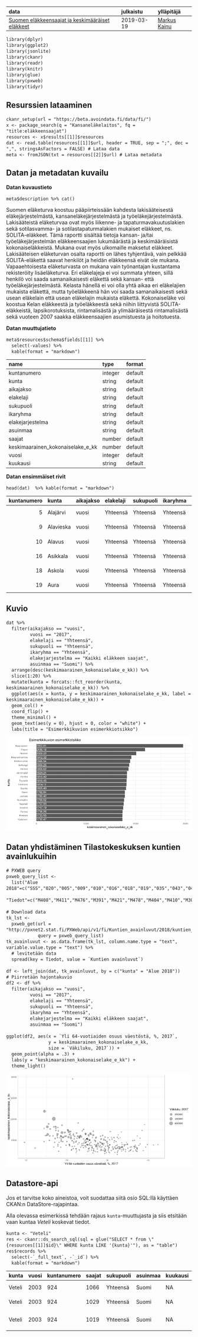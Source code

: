 <table>
<thead>
<tr class="header">
<th style="text-align: left;">data</th>
<th style="text-align: left;">julkaistu</th>
<th style="text-align: left;">ylläpitäjä</th>
</tr>
</thead>
<tbody>
<tr class="odd">
<td style="text-align: left;"><a href='https://beta.avoindata.fi/data/fi/dataset/suomen-elakkeensaajat-ja-keskimaaraiset-elakkeet'>Suomen eläkkeensaajat ja keskimääräiset eläkkeet</a></td>
<td style="text-align: left;">2019-03-19</td>
<td style="text-align: left;"><a href='mailto:markus.kainu@kela.fi'>Markus Kainu</a></td>
</tr>
</tbody>
</table>

    library(dplyr)
    library(ggplot2)
    library(jsonlite)
    library(ckanr)
    library(readr)
    library(knitr)
    library(glue)
    library(pxweb)
    library(tidyr)

Resurssien lataaminen
---------------------

    ckanr_setup(url = "https://beta.avoindata.fi/data/fi/")
    x <- package_search(q = "Kansaneläkelaitos", fq = "title:eläkkeensaajat")
    resources <- x$results[[1]]$resources
    dat <- read.table(resources[[1]]$url, header = TRUE, sep = ";", dec = ",", stringsAsFactors = FALSE) # Lataa data
    meta <- fromJSON(txt = resources[[2]]$url) # Lataa metadata

Datan ja metadatan kuvailu
--------------------------

**Datan kuvaustieto**

    meta$description %>% cat()

Suomen eläketurva koostuu pääpiirteissään kahdesta lakisääteisestä
eläkejärjestelmästä, kansaneläkejärjestelmästä ja
työeläkejärjestelmästä. Lakisääteistä eläketurvaa ovat myös liikenne- ja
tapaturmavakuutuslakien sekä sotilasvamma- ja sotilastapaturmalakien
mukaiset eläkkeet, ns. SOLITA-eläkkeet. Tämä raportti sisältää tietoja
kansan- ja/tai työeläkejärjestelmän eläkkeensaajien lukumäärästä ja
keskimääräisistä kokonaiseläkkeistä. Mukana ovat myös ulkomaille
maksetut eläkkeet. Lakisääteisen eläketurvan osalta raportti on lähes
tyhjentävä, vain pelkkää SOLITA-eläkettä saavat henkilöt ja heidän
eläkkeensä eivät ole mukana. Vapaaehtoisesta eläketurvasta on mukana
vain työnantajan kustantama rekisteröity lisäeläketurva. Eri eläkelajeja
ei voi summata yhteen, sillä henkilö voi saada samanaikaisesti eläkettä
sekä kansan- että työeläkejärjestelmästä. Kelasta hänellä ei voi olla
yhtä aikaa eri eläkelajien mukaista eläkettä, mutta työeläkkeenä hän voi
saada samanaikaisesti sekä usean eläkelain että usean eläkelajin
mukaista eläkettä. Kokonaiseläke voi koostua Kelan eläkkeestä ja
työeläkkeestä sekä niihin liittyvistä SOLITA-eläkkeistä,
lapsikorotuksista, rintamalisästä ja ylimääräisestä rintamalisästä sekä
vuoteen 2007 saakka eläkkeensaajien asumistuesta ja hoitotuesta.

**Datan muuttujatieto**

    meta$resources$schema$fields[[1]] %>%
      select(-values) %>% 
      kable(format = "markdown")

<table>
<thead>
<tr class="header">
<th style="text-align: left;">name</th>
<th style="text-align: left;">type</th>
<th style="text-align: left;">format</th>
</tr>
</thead>
<tbody>
<tr class="odd">
<td style="text-align: left;">kuntanumero</td>
<td style="text-align: left;">integer</td>
<td style="text-align: left;">default</td>
</tr>
<tr class="even">
<td style="text-align: left;">kunta</td>
<td style="text-align: left;">string</td>
<td style="text-align: left;">default</td>
</tr>
<tr class="odd">
<td style="text-align: left;">aikajakso</td>
<td style="text-align: left;">string</td>
<td style="text-align: left;">default</td>
</tr>
<tr class="even">
<td style="text-align: left;">elakelaji</td>
<td style="text-align: left;">string</td>
<td style="text-align: left;">default</td>
</tr>
<tr class="odd">
<td style="text-align: left;">sukupuoli</td>
<td style="text-align: left;">string</td>
<td style="text-align: left;">default</td>
</tr>
<tr class="even">
<td style="text-align: left;">ikaryhma</td>
<td style="text-align: left;">string</td>
<td style="text-align: left;">default</td>
</tr>
<tr class="odd">
<td style="text-align: left;">elakejarjestelma</td>
<td style="text-align: left;">string</td>
<td style="text-align: left;">default</td>
</tr>
<tr class="even">
<td style="text-align: left;">asuinmaa</td>
<td style="text-align: left;">string</td>
<td style="text-align: left;">default</td>
</tr>
<tr class="odd">
<td style="text-align: left;">saajat</td>
<td style="text-align: left;">number</td>
<td style="text-align: left;">default</td>
</tr>
<tr class="even">
<td style="text-align: left;">keskimaarainen_kokonaiselake_e_kk</td>
<td style="text-align: left;">number</td>
<td style="text-align: left;">default</td>
</tr>
<tr class="odd">
<td style="text-align: left;">vuosi</td>
<td style="text-align: left;">integer</td>
<td style="text-align: left;">default</td>
</tr>
<tr class="even">
<td style="text-align: left;">kuukausi</td>
<td style="text-align: left;">string</td>
<td style="text-align: left;">default</td>
</tr>
</tbody>
</table>

**Datan ensimmäiset rivit**

    head(dat)  %>% kable(format = "markdown")

<table style="width:100%;">
<colgroup>
<col style="width: 8%" />
<col style="width: 6%" />
<col style="width: 6%" />
<col style="width: 6%" />
<col style="width: 6%" />
<col style="width: 6%" />
<col style="width: 15%" />
<col style="width: 6%" />
<col style="width: 4%" />
<col style="width: 22%" />
<col style="width: 4%" />
<col style="width: 6%" />
</colgroup>
<thead>
<tr class="header">
<th style="text-align: right;">kuntanumero</th>
<th style="text-align: left;">kunta</th>
<th style="text-align: left;">aikajakso</th>
<th style="text-align: left;">elakelaji</th>
<th style="text-align: left;">sukupuoli</th>
<th style="text-align: left;">ikaryhma</th>
<th style="text-align: left;">elakejarjestelma</th>
<th style="text-align: left;">asuinmaa</th>
<th style="text-align: right;">saajat</th>
<th style="text-align: right;">keskimaarainen_kokonaiselake_e_kk</th>
<th style="text-align: right;">vuosi</th>
<th style="text-align: left;">kuukausi</th>
</tr>
</thead>
<tbody>
<tr class="odd">
<td style="text-align: right;">5</td>
<td style="text-align: left;">Alajärvi</td>
<td style="text-align: left;">vuosi</td>
<td style="text-align: left;">Yhteensä</td>
<td style="text-align: left;">Yhteensä</td>
<td style="text-align: left;">Yhteensä</td>
<td style="text-align: left;">Kaikki eläkkeen saajat</td>
<td style="text-align: left;">Suomi</td>
<td style="text-align: right;">3177</td>
<td style="text-align: right;">821.59</td>
<td style="text-align: right;">2003</td>
<td style="text-align: left;">NA</td>
</tr>
<tr class="even">
<td style="text-align: right;">9</td>
<td style="text-align: left;">Alavieska</td>
<td style="text-align: left;">vuosi</td>
<td style="text-align: left;">Yhteensä</td>
<td style="text-align: left;">Yhteensä</td>
<td style="text-align: left;">Yhteensä</td>
<td style="text-align: left;">Kaikki eläkkeen saajat</td>
<td style="text-align: left;">Suomi</td>
<td style="text-align: right;">781</td>
<td style="text-align: right;">816.81</td>
<td style="text-align: right;">2003</td>
<td style="text-align: left;">NA</td>
</tr>
<tr class="odd">
<td style="text-align: right;">10</td>
<td style="text-align: left;">Alavus</td>
<td style="text-align: left;">vuosi</td>
<td style="text-align: left;">Yhteensä</td>
<td style="text-align: left;">Yhteensä</td>
<td style="text-align: left;">Yhteensä</td>
<td style="text-align: left;">Kaikki eläkkeen saajat</td>
<td style="text-align: left;">Suomi</td>
<td style="text-align: right;">3823</td>
<td style="text-align: right;">865.13</td>
<td style="text-align: right;">2003</td>
<td style="text-align: left;">NA</td>
</tr>
<tr class="even">
<td style="text-align: right;">16</td>
<td style="text-align: left;">Asikkala</td>
<td style="text-align: left;">vuosi</td>
<td style="text-align: left;">Yhteensä</td>
<td style="text-align: left;">Yhteensä</td>
<td style="text-align: left;">Yhteensä</td>
<td style="text-align: left;">Kaikki eläkkeen saajat</td>
<td style="text-align: left;">Suomi</td>
<td style="text-align: right;">2580</td>
<td style="text-align: right;">975.58</td>
<td style="text-align: right;">2003</td>
<td style="text-align: left;">NA</td>
</tr>
<tr class="odd">
<td style="text-align: right;">18</td>
<td style="text-align: left;">Askola</td>
<td style="text-align: left;">vuosi</td>
<td style="text-align: left;">Yhteensä</td>
<td style="text-align: left;">Yhteensä</td>
<td style="text-align: left;">Yhteensä</td>
<td style="text-align: left;">Kaikki eläkkeen saajat</td>
<td style="text-align: left;">Suomi</td>
<td style="text-align: right;">964</td>
<td style="text-align: right;">908.87</td>
<td style="text-align: right;">2003</td>
<td style="text-align: left;">NA</td>
</tr>
<tr class="even">
<td style="text-align: right;">19</td>
<td style="text-align: left;">Aura</td>
<td style="text-align: left;">vuosi</td>
<td style="text-align: left;">Yhteensä</td>
<td style="text-align: left;">Yhteensä</td>
<td style="text-align: left;">Yhteensä</td>
<td style="text-align: left;">Kaikki eläkkeen saajat</td>
<td style="text-align: left;">Suomi</td>
<td style="text-align: right;">753</td>
<td style="text-align: right;">925.15</td>
<td style="text-align: right;">2003</td>
<td style="text-align: left;">NA</td>
</tr>
</tbody>
</table>

Kuvio
-----

    dat %>% 
      filter(aikajakso == "vuosi", 
             vuosi == "2017",
             elakelaji == "Yhteensä",
             sukupuoli == "Yhteensä",
             ikaryhma == "Yhteensä",
             elakejarjestelma == "Kaikki eläkkeen saajat",
             asuinmaa == "Suomi") %>% 
      arrange(desc(keskimaarainen_kokonaiselake_e_kk)) %>% 
      slice(1:20) %>% 
      mutate(kunta = forcats::fct_reorder(kunta, keskimaarainen_kokonaiselake_e_kk)) %>% 
      ggplot(aes(x = kunta, y = keskimaarainen_kokonaiselake_e_kk, label = keskimaarainen_kokonaiselake_e_kk)) + 
      geom_col() + 
      coord_flip() + 
      theme_minimal() +
      geom_text(aes(y = 0), hjust = 0, color = "white") +
      labs(title = "Esimerkkikuvion esimerkkiotsikko")

![](esimerkki_R_files/figure-markdown_strict/kuva1-1.png)

Datan yhdistäminen Tilastokeskuksen kuntien avainlukuihin
---------------------------------------------------------

    # PXWEB query 
    pxweb_query_list <- 
      list("Alue 2018"=c("SSS","020","005","009","010","016","018","019","035","043","046","047","049","050","051","052","060","061","062","065","069","071","072","074","075","076","077","078","079","081","082","086","111","090","091","097","098","099","102","103","105","106","108","109","139","140","142","143","145","146","153","148","149","151","152","165","167","169","170","171","172","176","177","178","179","181","182","186","202","204","205","208","211","213","214","216","217","218","224","226","230","231","232","233","235","236","239","240","320","241","322","244","245","249","250","256","257","260","261","263","265","271","272","273","275","276","280","284","285","286","287","288","290","291","295","297","300","301","304","305","312","316","317","318","398","399","400","407","402","403","405","408","410","416","417","418","420","421","422","423","425","426","444","430","433","434","435","436","438","440","441","475","478","480","481","483","484","489","491","494","495","498","499","500","503","504","505","508","507","529","531","535","536","538","541","543","545","560","561","562","563","564","309","576","577","578","445","580","581","599","583","854","584","588","592","593","595","598","601","604","607","608","609","611","638","614","615","616","619","620","623","624","625","626","630","631","635","636","678","710","680","681","683","684","686","687","689","691","694","697","698","700","702","704","707","729","732","734","736","790","738","739","740","742","743","746","747","748","791","749","751","753","755","758","759","761","762","765","766","768","771","777","778","781","783","831","832","833","834","837","844","845","846","848","849","850","851","853","857","858","859","886","887","889","890","892","893","895","785","905","908","911","092","915","918","921","922","924","925","927","931","934","935","936","941","946","976","977","980","981","989","992","MK01","MK02","MK04","MK05","MK06","MK07","MK08","MK09","MK10","MK11","MK12","MK13","MK14","MK15","MK16","MK17","MK18","MK19","MK21","SK011","SK014","SK015","SK016","SK021","SK022","SK023","SK024","SK025","SK041","SK043","SK044","SK051","SK052","SK053","SK061","SK063","SK064","SK068","SK069","SK071","SK081","SK082","SK091","SK093","SK101","SK103","SK105","SK111","SK112","SK113","SK114","SK115","SK122","SK124","SK125","SK131","SK132","SK133","SK134","SK135","SK138","SK141","SK142","SK144","SK146","SK151","SK152","SK153","SK154","SK161","SK162","SK171","SK173","SK174","SK175","SK176","SK177","SK178","SK181","SK182","SK191","SK192","SK193","SK194","SK196","SK197","SK211","SK212","SK213","2020MK01","2020MK02","2020MK04","2020MK05","2020MK06","2020MK07","2020MK08","2020MK09","2020MK10","2020MK11","2020MK12","2020MK13","2020MK14","2020MK15","2020MK16","2020MK17","2020MK18","2020MK19","2020MK21","2020SK011","2020SK014","2020SK015","2020SK016","2020SK021","2020SK022","2020SK023","2020SK024","2020SK025","2020SK041","2020SK043","2020SK044","2020SK051","2020SK052","2020SK053","2020SK061","2020SK063","2020SK064","2020SK068","2020SK069","2020SK071","2020SK081","2020SK082","2020SK091","2020SK093","2020SK101","2020SK103","2020SK105","2020SK111","2020SK112","2020SK113","2020SK114","2020SK115","2020SK122","2020SK124","2020SK125","2020SK131","2020SK132","2020SK133","2020SK134","2020SK135","2020SK138","2020SK141","2020SK142","2020SK144","2020SK146","2020SK151","2020SK152","2020SK153","2020SK154","2020SK161","2020SK162","2020SK171","2020SK173","2020SK174","2020SK175","2020SK176","2020SK177","2020SK178","2020SK181","2020SK182","2020SK191","2020SK192","2020SK193","2020SK194","2020SK196","2020SK197","2020SK211","2020SK212","2020SK213"),
           "Tiedot"=c("M408","M411","M476","M391","M421","M478","M404","M410","M303","M297","M302","M44","M62","M70","M488","M486","M137","M140","M130","M162","M78","M485","M152","M72","M84","M106","M499","M496","M495","M497","M498"))

    # Download data 
    tk_lst <- 
      pxweb_get(url = "http://pxnet2.stat.fi/PXWeb/api/v1/fi/Kuntien_avainluvut/2018/kuntien_avainluvut_2018_viimeisin.px",
                query = pxweb_query_list)
    tk_avainluvut <- as.data.frame(tk_lst, column.name.type = "text", variable.value.type = "text") %>% 
      # levitetään data
      spread(key = Tiedot, value = `Kuntien avainluvut`)

    df <- left_join(dat, tk_avainluvut, by = c("kunta" = "Alue 2018"))
    # Piirretään hajontakuvio
    df2 <- df %>% 
      filter(aikajakso == "vuosi", 
             vuosi == "2017",
             elakelaji == "Yhteensä",
             sukupuoli == "Yhteensä",
             ikaryhma == "Yhteensä",
             elakejarjestelma == "Kaikki eläkkeen saajat",
             asuinmaa == "Suomi")

    ggplot(df2, aes(x = `Yli 64-vuotiaiden osuus väestöstä, %, 2017`, 
                    y = keskimaarainen_kokonaiselake_e_kk, 
                    size = `Väkiluku, 2017`)) + 
      geom_point(alpha = .3) +
      labs(y = "keskimaarainen_kokonaiselake_e_kk") + 
      theme_light()

![](esimerkki_R_files/figure-markdown_strict/join-1.png)

Datastore-api
-------------

Jos et tarvitse koko aineistoa, voit suodattaa siitä osio SQL:llä
käyttäen CKAN:n DataStore-rajapintaa.

Alla olevassa esimerkissä tehdään rajaus `kunta`-muuttujasta ja siis
etsitään vaan kuntaa *Veteli* koskevat tiedot.

    kunta <- "Veteli"
    res <- ckanr::ds_search_sql(sql = glue("SELECT * from \"{resources[[1]]$id}\" WHERE kunta LIKE '{kunta}'"), as = "table")
    res$records %>% 
      select(-`_full_text`, -`_id`) %>% 
      kable(format = "markdown")

<table>
<colgroup>
<col style="width: 4%" />
<col style="width: 3%" />
<col style="width: 7%" />
<col style="width: 4%" />
<col style="width: 5%" />
<col style="width: 5%" />
<col style="width: 5%" />
<col style="width: 20%" />
<col style="width: 5%" />
<col style="width: 19%" />
<col style="width: 5%" />
<col style="width: 13%" />
</colgroup>
<thead>
<tr class="header">
<th style="text-align: left;">kunta</th>
<th style="text-align: left;">vuosi</th>
<th style="text-align: left;">kuntanumero</th>
<th style="text-align: left;">saajat</th>
<th style="text-align: left;">sukupuoli</th>
<th style="text-align: left;">asuinmaa</th>
<th style="text-align: left;">kuukausi</th>
<th style="text-align: left;">elakelaji</th>
<th style="text-align: left;">ikaryhma</th>
<th style="text-align: left;">keskimaarainen_kokonaiselake_e_kk</th>
<th style="text-align: left;">aikajakso</th>
<th style="text-align: left;">elakejarjestelma</th>
</tr>
</thead>
<tbody>
<tr class="odd">
<td style="text-align: left;">Veteli</td>
<td style="text-align: left;">2003</td>
<td style="text-align: left;">924</td>
<td style="text-align: left;">1066</td>
<td style="text-align: left;">Yhteensä</td>
<td style="text-align: left;">Suomi</td>
<td style="text-align: left;">NA</td>
<td style="text-align: left;">Yhteensä</td>
<td style="text-align: left;">Yhteensä</td>
<td style="text-align: left;">842,04</td>
<td style="text-align: left;">vuosi</td>
<td style="text-align: left;">Kaikki eläkkeen saajat</td>
</tr>
<tr class="even">
<td style="text-align: left;">Veteli</td>
<td style="text-align: left;">2003</td>
<td style="text-align: left;">924</td>
<td style="text-align: left;">1029</td>
<td style="text-align: left;">Yhteensä</td>
<td style="text-align: left;">Suomi</td>
<td style="text-align: left;">NA</td>
<td style="text-align: left;">Omaeläkkeet (kaikki)</td>
<td style="text-align: left;">Yhteensä</td>
<td style="text-align: left;">857,68</td>
<td style="text-align: left;">vuosi</td>
<td style="text-align: left;">Kaikki eläkkeen saajat</td>
</tr>
<tr class="odd">
<td style="text-align: left;">Veteli</td>
<td style="text-align: left;">2003</td>
<td style="text-align: left;">924</td>
<td style="text-align: left;">1019</td>
<td style="text-align: left;">Yhteensä</td>
<td style="text-align: left;">Suomi</td>
<td style="text-align: left;">NA</td>
<td style="text-align: left;">Omaeläkkeet (pl. osa-aikaeläkkeet)</td>
<td style="text-align: left;">Yhteensä</td>
<td style="text-align: left;">861,56</td>
<td style="text-align: left;">vuosi</td>
<td style="text-align: left;">Kaikki eläkkeen saajat</td>
</tr>
</tbody>
</table>
